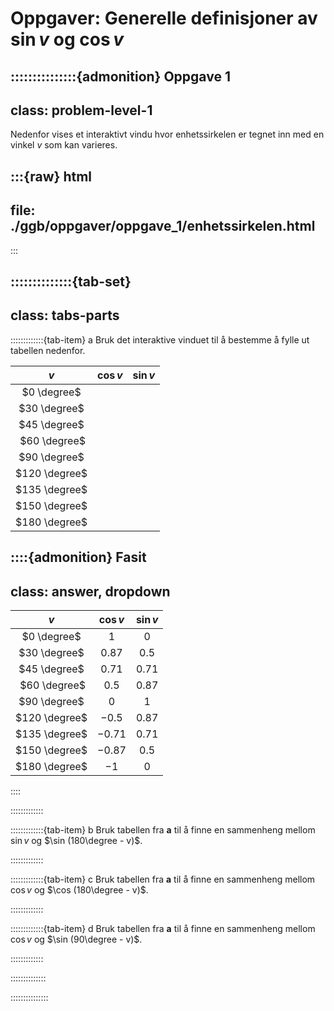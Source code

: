 # Oppgaver: Generelle definisjoner av $\sin v$ og $\cos v$


:::::::::::::::{admonition} Oppgave 1
---
class: problem-level-1
---
Nedenfor vises et interaktivt vindu hvor enhetssirkelen er tegnet inn med en vinkel $v$ som kan varieres.

:::{raw} html
---
file: ./ggb/oppgaver/oppgave_1/enhetssirkelen.html
---
:::


::::::::::::::{tab-set}
---
class: tabs-parts
---
:::::::::::::{tab-item} a
Bruk det interaktive vinduet til å bestemme å fylle ut tabellen nedenfor. 


| $v$ | $\cos v$ | $\sin v$ |
|:-----:|:----------:|:----------:|
| $0 \degree$ |          |          |
| $30 \degree$ |          |          |
| $45 \degree$ |          |          |
| $60 \degree$ |          |          |
| $90 \degree$ |          |          |
| $120 \degree$ |          |          |
| $135 \degree$ |          |          |
| $150 \degree$ |          |          |
| $180 \degree$ |          |          |


::::{admonition} Fasit
---
class: answer, dropdown
---
| $v$ | $\cos v$ | $\sin v$ |
|:-----:|:----------:|:----------:|
| $0 \degree$ |     $1$     |    $0$      |
| $30 \degree$ |    $0.87$      |    $0.5$      |
| $45 \degree$ |    $0.71$      |     $0.71$     |
| $60 \degree$ |    $0.5$      |     $0.87$     |
| $90 \degree$ |     $0$     |     $1$     |
| $120 \degree$ |     $-0.5$     |     $0.87$     |
| $135 \degree$ |     $-0.71$     |    $0.71$      |
| $150 \degree$ |     $-0.87$     |    $0.5$      |
| $180 \degree$ |      $-1$    |     $0$     |
::::

:::::::::::::


:::::::::::::{tab-item} b
Bruk tabellen fra **a** til å finne en sammenheng mellom $\sin v$ og $\sin (180\degree - v)$.

:::::::::::::


:::::::::::::{tab-item} c
Bruk tabellen fra **a** til å finne en sammenheng mellom $\cos v$ og $\cos (180\degree - v)$.


:::::::::::::


:::::::::::::{tab-item} d
Bruk tabellen fra **a** til å finne en sammenheng mellom $\cos v$ og $\sin (90\degree - v)$.


:::::::::::::


::::::::::::::





:::::::::::::::

